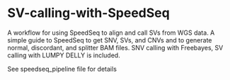 # SV-calling-with-SpeedSeq
A workflow for using SpeedSeq to align and call SVs from WGS data. A simple guide to SpeedSeq to get SNV, SVs, and CNVs and to generate normal, discordant, and splitter BAM files. SNV calling with Freebayes, SV calling with LUMPY DELLY is included.

See speedseq_pipeline file for details
